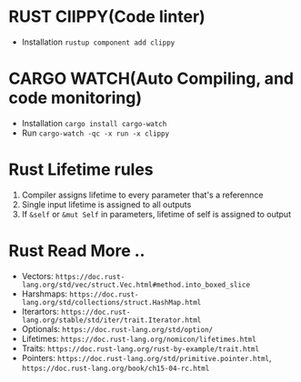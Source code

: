 # RUST ClIPPY(Code linter)
- Installation `rustup component add clippy`


# CARGO WATCH(Auto Compiling, and code monitoring)
- Installation `cargo install cargo-watch`
- Run `cargo-watch -qc -x run -x clippy`

# Rust Lifetime rules
1. Compiler assigns lifetime to every parameter that's a referennce
2. Single input lifetime is assigned to all outputs
3. If `&self` or `&mut Self` in parameters, lifetime of self is assigned to output

# Rust Read More .. 
- Vectors: `https://doc.rust-lang.org/std/vec/struct.Vec.html#method.into_boxed_slice`
- Harshmaps: `https://doc.rust-lang.org/std/collections/struct.HashMap.html`
- Iterartors: `https://doc.rust-lang.org/stable/std/iter/trait.Iterator.html`
- Optionals: `https://doc.rust-lang.org/std/option/`
- Lifetimes: `https://doc.rust-lang.org/nomicon/lifetimes.html`
- Traits: `https://doc.rust-lang.org/rust-by-example/trait.html`
- Pointers: `https://doc.rust-lang.org/std/primitive.pointer.html`, `https://doc.rust-lang.org/book/ch15-04-rc.html`